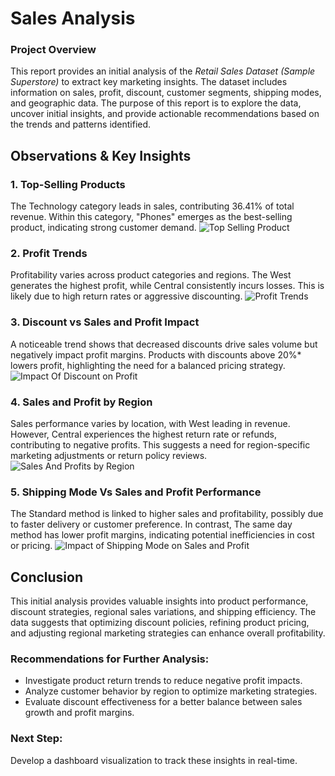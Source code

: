 # Sales Analysis

### Project Overview
This report provides an initial analysis of the *Retail Sales Dataset (Sample Superstore)* to extract key marketing insights. The dataset includes information on sales, profit, discount, customer segments, shipping modes, and geographic data. The purpose of this report is to explore the data, uncover initial insights, and provide actionable recommendations based on the trends and patterns identified.

## Observations & Key Insights

### 1. Top-Selling Products
The Technology category leads in sales, contributing 36.41% of total revenue. Within this category, "Phones" emerges as the best-selling product, indicating strong customer demand. 
![Top Selling Product](https://github.com/user-attachments/assets/7bbc3bdd-1fc7-454a-869c-efa1c9afab80)


### 2. Profit Trends

Profitability varies across product categories and regions. The West generates the highest profit, while Central consistently incurs losses. This is likely due to high return rates or aggressive discounting.
![Profit Trends](https://github.com/user-attachments/assets/eea5e50c-5975-4704-a600-503e7413d47e)


### 3. Discount vs Sales and Profit Impact
A noticeable trend shows that decreased discounts drive sales volume but negatively impact profit margins. Products with discounts above 20%* lowers profit, highlighting the need for a balanced pricing strategy.  
![Impact Of Discount on Profit](https://github.com/user-attachments/assets/8995bca2-a79c-4b5e-95a6-52dd8fe2de93)


### 4. Sales and Profit by Region
Sales performance varies by location, with West leading in revenue. However, Central experiences the highest return rate or refunds, contributing to negative profits. This suggests a need for region-specific marketing adjustments or return policy reviews.  
![Sales And Profits by Region](https://github.com/user-attachments/assets/712b9a34-3860-44e8-91af-a8cfa915d9b4)


### 5. Shipping Mode Vs Sales and Profit Performance
The Standard method is linked to higher sales and profitability, possibly due to faster delivery or customer preference. In contrast, The same day method has lower profit margins, indicating potential inefficiencies in cost or pricing.
![Impact of Shipping Mode on Sales and Profit](https://github.com/user-attachments/assets/794e80d4-0fb5-49a1-a93b-f3d01308b5f0)


## Conclusion
This initial analysis provides valuable insights into product performance, discount strategies, regional sales variations, and shipping efficiency. The data suggests that optimizing discount policies, refining product pricing, and adjusting regional marketing strategies can enhance overall profitability.  

### Recommendations for Further Analysis:
- Investigate product return trends to reduce negative profit impacts.  
- Analyze customer behavior by region to optimize marketing strategies.  
- Evaluate discount effectiveness for a better balance between sales growth and profit margins.

### Next Step:
Develop a dashboard visualization to track these insights in real-time. 

